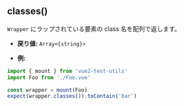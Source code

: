 ## classes()

`Wrapper` にラップされている要素の class 名を配列で返します。

- **戻り値:** `Array<{string}>`

- **例:**

```js
import { mount } from 'vue2-test-utils'
import Foo from './Foo.vue'

const wrapper = mount(Foo)
expect(wrapper.classes()).toContain('bar')
```
